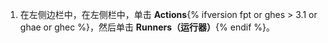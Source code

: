 1. 在左侧边栏中，在左侧栏中，单击 **Actions**{% ifversion fpt or ghes > 3.1 or ghae or ghec %}，然后单击 **Runners（运行器）**{% endif %}。
